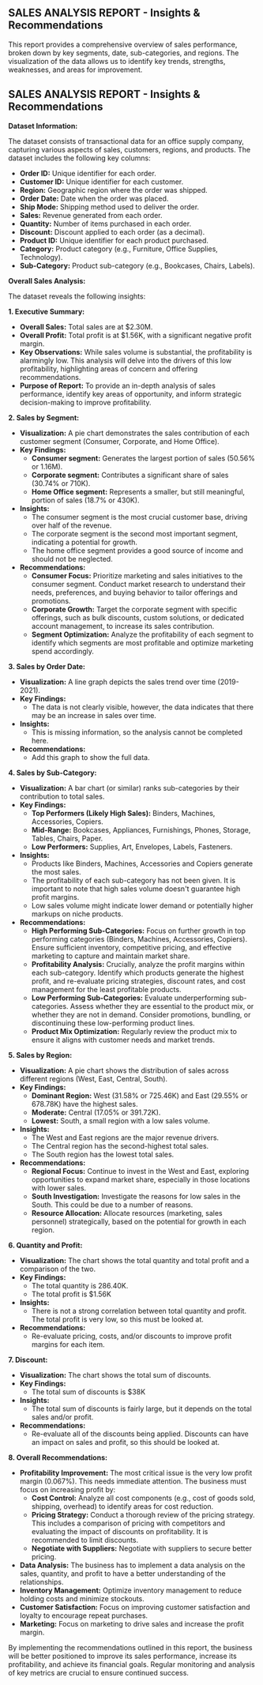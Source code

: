 ## SALES ANALYSIS REPORT - Insights & Recommendations

This report provides a comprehensive overview of sales performance, broken down by key segments, date, sub-categories, and regions.  The visualization of the data allows us to identify key trends, strengths, weaknesses, and areas for improvement.

## SALES ANALYSIS REPORT - Insights & Recommendations

**Dataset Information:**

The dataset consists of transactional data for an office supply company, capturing various aspects of sales, customers, regions, and products. The dataset includes the following key columns:

*   **Order ID:** Unique identifier for each order.
*   **Customer ID:** Unique identifier for each customer.
*   **Region:** Geographic region where the order was shipped.
*   **Order Date:** Date when the order was placed.
*   **Ship Mode:** Shipping method used to deliver the order.
*   **Sales:** Revenue generated from each order.
*   **Quantity:** Number of items purchased in each order.
*   **Discount:** Discount applied to each order (as a decimal).
*   **Product ID:** Unique identifier for each product purchased.
*   **Category:** Product category (e.g., Furniture, Office Supplies, Technology).
*   **Sub-Category:** Product sub-category (e.g., Bookcases, Chairs, Labels).

**Overall Sales Analysis:**

The dataset reveals the following insights:

**1. Executive Summary:**

*   **Overall Sales:** Total sales are at \$2.30M.
*   **Overall Profit:** Total profit is at \$1.56K, with a significant negative profit margin.
*   **Key Observations:** While sales volume is substantial, the profitability is alarmingly low. This analysis will delve into the drivers of this low profitability, highlighting areas of concern and offering recommendations.
*   **Purpose of Report:** To provide an in-depth analysis of sales performance, identify key areas of opportunity, and inform strategic decision-making to improve profitability.

**2. Sales by Segment:**

*   **Visualization:** A pie chart demonstrates the sales contribution of each customer segment (Consumer, Corporate, and Home Office).
*   **Key Findings:**
    *   **Consumer segment:** Generates the largest portion of sales (50.56% or 1.16M).
    *   **Corporate segment:** Contributes a significant share of sales (30.74% or 710K).
    *   **Home Office segment:** Represents a smaller, but still meaningful, portion of sales (18.7% or 430K).
*   **Insights:**
    *   The consumer segment is the most crucial customer base, driving over half of the revenue.
    *   The corporate segment is the second most important segment, indicating a potential for growth.
    *   The home office segment provides a good source of income and should not be neglected.
*   **Recommendations:**
    *   **Consumer Focus:** Prioritize marketing and sales initiatives to the consumer segment.  Conduct market research to understand their needs, preferences, and buying behavior to tailor offerings and promotions.
    *   **Corporate Growth:** Target the corporate segment with specific offerings, such as bulk discounts, custom solutions, or dedicated account management, to increase its sales contribution.
    *   **Segment Optimization:** Analyze the profitability of each segment to identify which segments are most profitable and optimize marketing spend accordingly.

**3. Sales by Order Date:**

*   **Visualization:** A line graph depicts the sales trend over time (2019-2021).
*   **Key Findings:**
    *   The data is not clearly visible, however, the data indicates that there may be an increase in sales over time.
*   **Insights:**
    *   This is missing information, so the analysis cannot be completed here.
*   **Recommendations:**
    *   Add this graph to show the full data.

**4. Sales by Sub-Category:**

*   **Visualization:** A bar chart (or similar) ranks sub-categories by their contribution to total sales.
*   **Key Findings:**
    *   **Top Performers (Likely High Sales):** Binders, Machines, Accessories, Copiers.
    *   **Mid-Range:** Bookcases, Appliances, Furnishings, Phones, Storage, Tables, Chairs, Paper.
    *   **Low Performers:** Supplies, Art, Envelopes, Labels, Fasteners.
*   **Insights:**
    *   Products like Binders, Machines, Accessories and Copiers generate the most sales.
    *   The profitability of each sub-category has not been given. It is important to note that high sales volume doesn't guarantee high profit margins.
    *   Low sales volume might indicate lower demand or potentially higher markups on niche products.
*   **Recommendations:**
    *   **High Performing Sub-Categories:** Focus on further growth in top performing categories (Binders, Machines, Accessories, Copiers). Ensure sufficient inventory, competitive pricing, and effective marketing to capture and maintain market share.
    *   **Profitability Analysis:** Crucially, analyze the profit margins within each sub-category. Identify which products generate the highest profit, and re-evaluate pricing strategies, discount rates, and cost management for the least profitable products.
    *   **Low Performing Sub-Categories:** Evaluate underperforming sub-categories. Assess whether they are essential to the product mix, or whether they are not in demand. Consider promotions, bundling, or discontinuing these low-performing product lines.
    *   **Product Mix Optimization:** Regularly review the product mix to ensure it aligns with customer needs and market trends.

**5. Sales by Region:**

*   **Visualization:** A pie chart shows the distribution of sales across different regions (West, East, Central, South).
*   **Key Findings:**
    *   **Dominant Region:** West (31.58% or 725.46K) and East (29.55% or 678.78K) have the highest sales.
    *   **Moderate:** Central (17.05% or 391.72K).
    *   **Lowest:** South, a small region with a low sales volume.
*   **Insights:**
    *   The West and East regions are the major revenue drivers.
    *   The Central region has the second-highest total sales.
    *   The South region has the lowest total sales.
*   **Recommendations:**
    *   **Regional Focus:** Continue to invest in the West and East, exploring opportunities to expand market share, especially in those locations with lower sales.
    *   **South Investigation:** Investigate the reasons for low sales in the South. This could be due to a number of reasons.
    *   **Resource Allocation:** Allocate resources (marketing, sales personnel) strategically, based on the potential for growth in each region.

**6. Quantity and Profit:**

*   **Visualization:** The chart shows the total quantity and total profit and a comparison of the two.
*   **Key Findings:**
    *   The total quantity is 286.40K.
    *   The total profit is \$1.56K
*   **Insights:**
    *   There is not a strong correlation between total quantity and profit. The total profit is very low, so this must be looked at.
*   **Recommendations:**
    *   Re-evaluate pricing, costs, and/or discounts to improve profit margins for each item.

**7. Discount:**

*   **Visualization:** The chart shows the total sum of discounts.
*   **Key Findings:**
    *   The total sum of discounts is \$38K
*   **Insights:**
    *   The total sum of discounts is fairly large, but it depends on the total sales and/or profit.
*   **Recommendations:**
    *   Re-evaluate all of the discounts being applied. Discounts can have an impact on sales and profit, so this should be looked at.

**8. Overall Recommendations:**

*   **Profitability Improvement:** The most critical issue is the very low profit margin (0.067%). This needs immediate attention. The business must focus on increasing profit by:
    *   **Cost Control:** Analyze all cost components (e.g., cost of goods sold, shipping, overhead) to identify areas for cost reduction.
    *   **Pricing Strategy:** Conduct a thorough review of the pricing strategy.  This includes a comparison of pricing with competitors and evaluating the impact of discounts on profitability. It is recommended to limit discounts.
    *   **Negotiate with Suppliers:** Negotiate with suppliers to secure better pricing.
*   **Data Analysis:** The business has to implement a data analysis on the sales, quantity, and profit to have a better understanding of the relationships.
*   **Inventory Management:** Optimize inventory management to reduce holding costs and minimize stockouts.
*   **Customer Satisfaction:** Focus on improving customer satisfaction and loyalty to encourage repeat purchases.
*   **Marketing:** Focus on marketing to drive sales and increase the profit margin.

By implementing the recommendations outlined in this report, the business will be better positioned to improve its sales performance, increase its profitability, and achieve its financial goals.  Regular monitoring and analysis of key metrics are crucial to ensure continued success.
